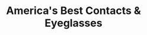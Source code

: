 ---
title: "America's Best Contacts & Eyeglasses"
url: /new-lenox/americas-best-contacts-und-eyeglasses/
shop: Optiker
---